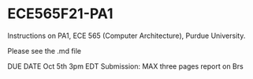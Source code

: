 # ECE565F21-PA1

Instructions on PA1, ECE 565 (Computer Architecture), Purdue University.

Please see the .md file

DUE DATE Oct 5th 3pm EDT
Submission: MAX three pages report on Brs

